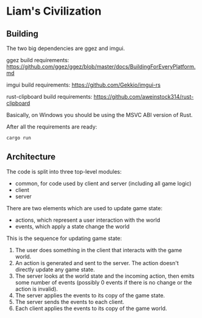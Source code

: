 # Liam's Civilization

## Building

The two big dependencies are ggez and imgui.

ggez build requirements:
https://github.com/ggez/ggez/blob/master/docs/BuildingForEveryPlatform.md

imgui build requirements:
https://github.com/Gekkio/imgui-rs

rust-clipboard build requirements:
https://github.com/aweinstock314/rust-clipboard

Basically, on Windows you should be using the MSVC ABI version of Rust.

After all the requirements are ready:
```sh
cargo run
```

## Architecture

The code is split into three top-level modules:

* common, for code used by client and server (including all game logic)
* client
* server

There are two elements which are used to update game state:

* actions, which represent a user interaction with the world
* events, which apply a state change the world

This is the sequence for updating game state:
1. The user does something in the client that interacts with the game world.
1. An action is generated and sent to the server. The action doesn't directly update any game state.
1. The server looks at the world state and the incoming action, then emits some number of events
  (possibly 0 events if there is no change or the action is invalid).
1. The server applies the events to its copy of the game state.
1. The server sends the events to each client.
1. Each client applies the events to its copy of the game world.
